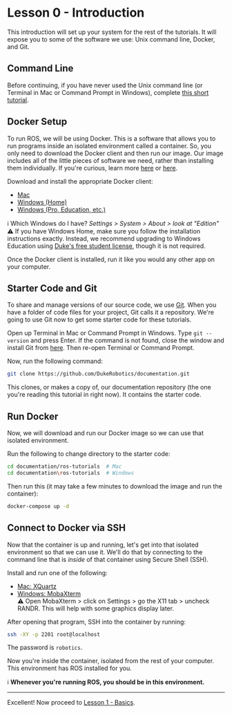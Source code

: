 # Lesson 0 - Introduction

This introduction will set up your system for the rest of the tutorials. It will expose you to some of the software we use: Unix command line, Docker, and Git.

## Command Line

Before continuing, if you have never used the Unix command line (or Terminal in Mac or Command Prompt in Windows), complete [this short tutorial](https://www.vikingcodeschool.com/web-development-basics/a-command-line-crash-course).

## Docker Setup

To run ROS, we will be using Docker. This is a software that allows you to run programs inside an isolated environment called a container. So, you only need to download the Docker client and then run our image. Our image includes all of the little pieces of software we need, rather than installing them individually. If you're curious, learn more [here](https://www.docker.com/resources/what-container) or [here](https://docs.docker.com/get-started/).

Download and install the appropriate Docker client:

* [Mac](https://docs.docker.com/docker-for-mac/install/)
* [Windows (Home)](https://docs.docker.com/docker-for-windows/install-windows-home/)
* [Windows (Pro, Education, etc.)](https://docs.docker.com/docker-for-windows/install/)

:information_source: Which Windows do I have? *Settings > System > About > look at "Edition"*<br>
:warning: If you have Windows Home, make sure you follow the installation instructions exactly. Instead, we recommend upgrading to Windows Education using [Duke's free student license](https://software.duke.edu), though it is not required.

Once the Docker client is installed, run it like you would any other app on your computer.

## Starter Code and Git

To share and manage versions of our source code, we use [Git](https://git-scm.com/). When you have a folder of code files for your project, Git calls it a repository. We're going to use Git now to get some starter code for these tutorials.

Open up Terminal in Mac or Command Prompt in Windows. Type `git --version` and press Enter. If the command is not found, close the window and install Git from [here](https://git-scm.com/downloads). Then re-open Terminal or Command Prompt.

Now, run the following command:

```bash
git clone https://github.com/DukeRobotics/documentation.git
```

This clones, or makes a copy of, our documentation repository (the one you're reading this tutorial in right now). It contains the starter code.

## Run Docker

Now, we will download and run our Docker image so we can use that isolated environment.

Run the following to change directory to the starter code:
```bash
cd documentation/ros-tutorials  # Mac
cd documentation\ros-tutorials  # Windows
```

Then run this (it may take a few minutes to download the image and run the container):
```bash
docker-compose up -d
```

## Connect to Docker via SSH

Now that the container is up and running, let's get into that isolated environment so that we can use it. We'll do that by connecting to the command line that is _inside_ of that container using Secure Shell (SSH).

Install and run one of the following:
* [Mac: XQuartz](https://www.xquartz.org/)
* [Windows: MobaXterm](https://mobaxterm.mobatek.net/)<br>
    :warning: Open MobaXterm > click on Settings > go the X11 tab > uncheck RANDR. This will help with some graphics display later.

After opening that program, SSH into the container by running:
```bash
ssh -XY -p 2201 root@localhost
```

The password is `robotics`.

Now you're inside the container, isolated from the rest of your computer. This environment has ROS installed for you.

:information_source: **Whenever you're running ROS, you should be in this environment.**

***

Excellent! Now proceed to [Lesson 1 - Basics](lesson-1-basics.md).
